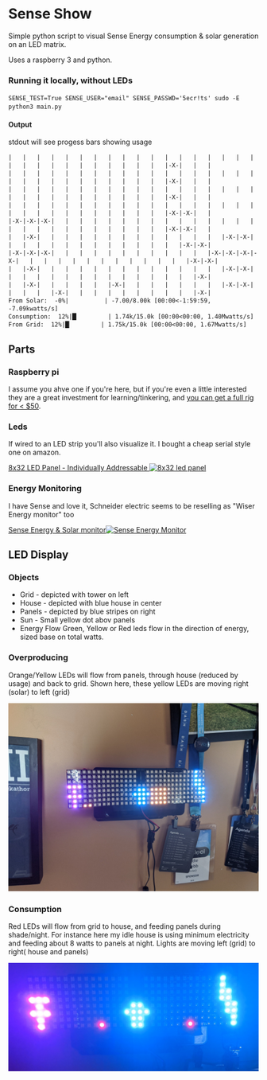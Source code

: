 # Sense Show

Simple python script to visual Sense Energy consumption & solar generation on an LED matrix.

Uses a raspberry 3 and python.

### Running it locally, without LEDs
`SENSE_TEST=True SENSE_USER="email" SENSE_PASSWD='5ecr!ts' sudo -E python3 main.py`

#### Output

stdout will see progess bars showing usage

```
|   |   |   |   |   |   |   |   |   |   |   |   |   |   |   |   |   |   |   |   |   |   |   |   |   |   |   |   |   |-X-|   |   |
|   |   |   |   |   |   |   |   |   |   |   |   |   |   |   |   |   |   |   |   |   |   |   |   |   |   |   |   |   |-X-|   |   |
|   |   |   |   |   |   |   |   |   |   |   |   |   |   |   |   |   |   |   |   |   |   |   |   |   |   |   |   |   |-X-|   |   |
|   |   |   |   |   |   |   |   |   |   |   |   |   |   |   |   |   |   |   |   |   |   |   |   |   |   |   |   |   |-X-|-X-|   |
|-X-|-X-|-X-|   |   |   |   |   |   |   |   |   |   |   |   |   |   |   |   |   |   |   |   |   |   |   |   |   |   |-X-|-X-|   |
|   |-X-|   |   |   |   |   |   |   |   |   |   |   |   |   |-X-|-X-|   |   |   |   |   |   |   |   |   |   |   |   |   |-X-|-X-|
|-X-|-X-|-X-|   |   |   |   |   |   |   |   |   |   |   |-X-|-X-|-X-|-X-|   |   |   |   |   |   |   |   |   |   |   |   |-X-|-X-|
|   |-X-|   |   |   |   |   |   |   |   |   |   |   |   |   |-X-|-X-|   |   |   |   |   |   |   |   |   |   |   |   |   |   |-X-|
|   |-X-|   |   |   |   |   |-X-|   |   |   |   |   |   |   |-X-|-X-|   |   |   |   |-X-|   |   |   |   |   |   |   |   |   |-X-|
From Solar:  -0%|          | -7.00/8.00k [00:00<-1:59:59, -7.09kwatts/s]
Consumption:  12%|█▏        | 1.74k/15.0k [00:00<00:00, 1.40Mwatts/s]
From Grid:  12%|█▏        | 1.75k/15.0k [00:00<00:00, 1.67Mwatts/s]
```

## Parts

### Raspberry pi

I assume you ahve one if you're here, but if you're even a little interested they are a great investment for learning/tinkering, and [you can get a full rig for < $50](https://amzn.to/3aJ90TA).

### Leds

If wired to an LED strip you'll also visualize it. I bought a cheap serial style one on amazon.

[8x32 LED Panel - Individually Addressable
![8x32 led panel](https://ws-na.amazon-adsystem.com/widgets/q?_encoding=UTF8&ASIN=B07P5TSKX8&Format=_SL160_&ID=AsinImage&MarketPlace=US&ServiceVersion=20070822&WS=1&tag=eddiewebb-20&language=en_US)](https://amzn.to/2RoNRGH)

### Energy Monitoring

I have Sense and love it, Schneider electric seems to be reselling as "Wiser Energy monitor" too

[Sense Energy & Solar monitor![Sense Energy Monitor](https://ws-na.amazon-adsystem.com/widgets/q?_encoding=UTF8&ASIN=B075K51T9X&Format=_SL160_&ID=AsinImage&MarketPlace=US&ServiceVersion=20070822&WS=1&tag=eddiewebb-20&language=en_US)](https://amzn.to/38BcGVD)

## LED Display

### Objects
- Grid - depicted with tower on left
- House - depicted with blue house in center
- Panels - depicted by blue stripes on right
- Sun - Small yellow dot abov panels
- Energy Flow Green, Yellow or Red leds flow in the direction of energy, sized base on total watts.

### Overproducing

Orange/Yellow LEDs will flow from panels, through house (reduced by usage) and back to grid. Shown here, these yellow LEDs are moving right (solar) to left (grid)

![Overproducing](/assets/overproduce.jpg)

### Consumption

Red LEDs will flow from grid to house, and feeding panels during shade/night.  For instance here my idle house is using minimum electricity and feeding about 8 watts to panels at night. Lights are moving left (grid) to right( house and panels)

![NIghtly consumption](/assets/night.jpg)
